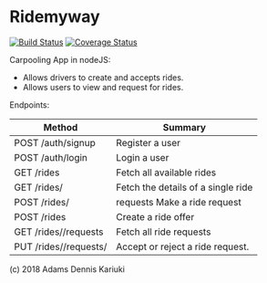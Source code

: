 # Ridemyway

[![Build Status](https://travis-ci.org/adamsdenniskariuki/ridemyway.svg?branch=develop)](https://travis-ci.org/adamsdenniskariuki/ridemyway) [![Coverage Status](https://coveralls.io/repos/github/adamsdenniskariuki/ridemyway/badge.svg?branch=develop)](https://coveralls.io/github/adamsdenniskariuki/ridemyway?branch=develop)

Carpooling App in nodeJS:

- Allows drivers to create and accepts rides.
- Allows users to view and request for rides.

Endpoints:

| Method | Summary |
| --- | --- |
|POST /auth/signup |	Register a user|
|POST /auth/login |	Login a user|
|GET /rides |	Fetch all available rides|
|GET /rides/<rideId>	| Fetch the details of a single ride|
|POST /rides/<rideId> | requests	Make a ride request|
|POST /rides |	Create a ride offer|
|GET /rides/<rideId>/requests |	Fetch all ride requests|
|PUT /rides/<rideId>/requests/<requestId> |	Accept or reject a ride request.|


(c) 2018 Adams Dennis Kariuki
